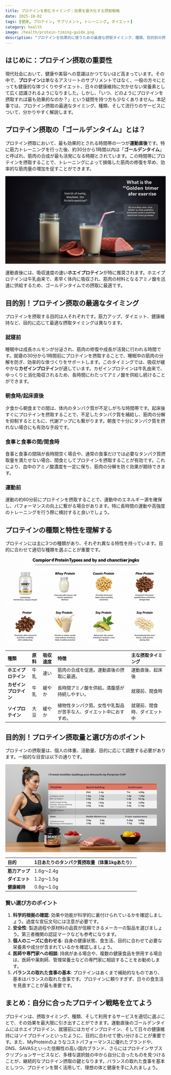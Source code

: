 ```yaml
---
title: プロテインを飲むタイミング：効果を最大化する摂取戦略
date: 2025-10-02
tags: [健康, プロテイン, サプリメント, トレーニング, ダイエット]
category: health
image: /health/protein-timing-guide.png
description: "プロテインを効果的に使うための最適な摂取タイミング、種類、目的別の摂取量と選び方をわかりやすく解説します。"
---
```


## はじめに：プロテイン摂取の重要性

現代社会において、健康や美容への意識はかつてないほど高まっています。その中で、**プロテイン**は単なるアスリートのサプリメントではなく、一般の方々にとっても健康的な体づくりやダイエット、日々の健康維持に欠かせない栄養素として広く認識されるようになりました。しかし、「いつ、どのようにプロテインを摂取すれば最も効果的なのか？」という疑問を持つ方も少なくありません。本記事では、プロテイン摂取の最適なタイミング、種類、そして流行りのサービスについて、分かりやすく解説します。

## プロテイン摂取の「ゴールデンタイム」とは？

プロテイン摂取において、最も効果的とされる時間帯の一つが**運動直後**です。特に筋力トレーニングを行った後、約30分から1時間以内は「**ゴールデンタイム**」と呼ばれ、筋肉の合成が最も活発になる時期とされています。この時間帯にプロテインを摂取することで、トレーニングによって損傷した筋肉の修復を早め、効率的な筋肉量の増加を促すことができます。

![運動直後のプロテイン摂取イメージ](/health/protein-timing-guide4.png)

運動直後には、吸収速度の速い**ホエイプロテイン**が特に推奨されます。ホエイプロテインは牛乳由来で、素早く体内に吸収され、筋肉の材料となるアミノ酸を迅速に供給するため、ゴールデンタイムでの摂取に最適です。

## 目的別！プロテイン摂取の最適なタイミング

プロテインを摂取する目的は人それぞれです。筋力アップ、ダイエット、健康維持など、目的に応じて最適な摂取タイミングは異なります。

### 就寝前

睡眠中は成長ホルモンが分泌され、筋肉の修復や成長が活発に行われる時間です。就寝の30分から1時間前にプロテインを摂取することで、睡眠中の筋肉の分解を防ぎ、効率的な体づくりをサポートします。このタイミングでは、吸収が緩やかな**カゼインプロテイン**が適しています。カゼインプロテインは牛乳由来で、ゆっくりと消化吸収されるため、長時間にわたってアミノ酸を供給し続けることができます。

### 朝食時/起床直後

夕食から朝食までの間は、体内のタンパク質が不足しがちな時間帯です。起床後すぐにプロテインを摂取することで、不足したタンパク質を補給し、筋肉の分解を抑制するとともに、代謝アップにも繋がります。朝食で十分にタンパク質を摂れない場合にも有効な手段です。

### 食事と食事の間/間食時

食事と食事の間隔が長時間空く場合や、通常の食事だけでは必要なタンパク質摂取量を満たせない場合、間食としてプロテインを摂取することが有効です。これにより、血中のアミノ酸濃度を一定に保ち、筋肉の分解を防ぐ効果が期待できます。

### 運動前

運動の約60分前にプロテインを摂取することで、運動中のエネルギー源を確保し、パフォーマンスの向上に繋がる場合があります。特に長時間の運動や高強度のトレーニングを行う際に検討すると良いでしょう。

## プロテインの種類と特性を理解する

プロテインには主に3つの種類があり、それぞれ異なる特性を持っています。目的に合わせて適切な種類を選ぶことが重要です。

![protein-timing-guide2](/health/protein-timing-guide2.png)

| 種類                   | 原料 | 吸収速度 | 特徴                                                               | 主な摂取タイミング           |
| :--------------------- | :--- | :------- | :----------------------------------------------------------------- | :--------------------------- |
| **ホエイプロテイン**   | 牛乳 | 速い     | 筋肉の合成を促進。運動直後の摂取に最適。                           | 運動直後、起床後             |
| **カゼインプロテイン** | 牛乳 | 緩やか   | 長時間アミノ酸を供給。満腹感が持続しやすい。                       | 就寝前、間食時               |
| **ソイプロテイン**     | 大豆 | 緩やか   | 植物性タンパク質。女性や乳製品が苦手な人、ダイエット中におすすめ。 | 就寝前、間食時、ダイエット中 |

## 目的別！プロテイン摂取量と選び方のポイント

プロテインの摂取量は、個人の体重、活動量、目的に応じて調整する必要があります。一般的な目安は以下の通りです。

![目的別プロテイン摂取量の目安](/health/protein-timing-guide3.png)

| 目的           | 1日あたりのタンパク質摂取量（体重1kgあたり） |
| :------------- | :------------------------------------------- |
| **筋力アップ** | 1.6g〜2.4g                                   |
| **ダイエット** | 1.2g〜1.5g                                   |
| **健康維持**   | 0.8g〜1.0g                                   |

### 賢い選び方のポイント

1. **科学的根拠の確認**: 効果や効能が科学的に裏付けられているかを確認しましょう。過度な宣伝文句には注意が必要です。
2. **安全性**: 製造過程や原材料の品質が信頼できるメーカーの製品を選びましょう。第三者機関の認証マークなども参考になります。
3. **個人のニーズに合わせる**: 自身の健康状態、食生活、目的に合わせて必要な栄養素や成分が含まれているかを確認しましょう。
4. **医師や専門家への相談**: 持病がある場合や、複数の健康食品を併用する場合は、医師や薬剤師、管理栄養士などの専門家に相談することをお勧めします。
5. **バランスの取れた食事の基本**: プロテインはあくまで補助的なものであり、基本はバランスの取れた食事です。プロテインに頼りすぎず、日々の食生活を見直すことが最も重要です。

## まとめ：自分に合ったプロテイン戦略を立てよう

プロテインは、摂取タイミング、種類、そして利用するサービスを適切に選ぶことで、その効果を最大限に引き出すことができます。運動直後のゴールデンタイムにはホエイプロテイン、就寝前にはカゼインプロテイン、そして日々の健康維持にはソイプロテインといったように、目的に合わせて使い分けることが重要です。また、MyProteinのようなコストパフォーマンスに優れたブランドや、DNS、SAVASといった信頼性の高い国内ブランド、さらにはプロテインサブスクリプションサービスなど、多様な選択肢の中から自分に合ったものを見つけることが、継続的なプロテイン摂取の鍵となります。バランスの取れた食事を基本としつつ、プロテインを賢く活用して、理想の体と健康を手に入れましょう。
